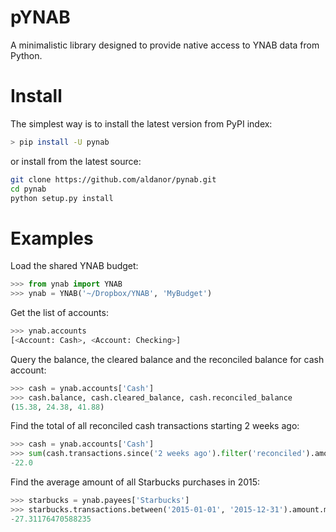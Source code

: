 # pYNAB

A minimalistic library designed to provide native access to YNAB data from Python.

# Install

The simplest way is to install the latest version from PyPI index:

```sh
> pip install -U pynab
```

or install from the latest source:

```sh
git clone https://github.com/aldanor/pynab.git
cd pynab
python setup.py install
```

# Examples

Load the shared YNAB budget:

```python
>>> from ynab import YNAB
>>> ynab = YNAB('~/Dropbox/YNAB', 'MyBudget')
```

Get the list of accounts:

```python
>>> ynab.accounts
[<Account: Cash>, <Account: Checking>]
```

Query the balance, the cleared balance and the reconciled balance for cash account:

```python
>>> cash = ynab.accounts['Cash']
>>> cash.balance, cash.cleared_balance, cash.reconciled_balance
(15.38, 24.38, 41.88)
```

Find the total of all reconciled cash transactions starting 2 weeks ago:

```python
>>> cash = ynab.accounts['Cash']
>>> sum(cash.transactions.since('2 weeks ago').filter('reconciled').amount)
-22.0
```

Find the average amount of all Starbucks purchases in 2015:

```python
>>> starbucks = ynab.payees['Starbucks']
>>> starbucks.transactions.between('2015-01-01', '2015-12-31').amount.mean()
-27.31176470588235
```
